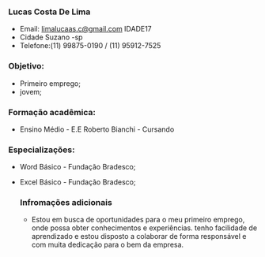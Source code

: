 ### Lucas Costa De Lima
- Email: limalucaas.c@gmail.com                                                       IDADE17
- Cidade Suzano -sp
- Telefone:(11) 99875-0190 / (11) 95912-7525

 ### Objetivo:
- Primeiro emprego;
- jovem;

 ### Formação acadêmica:
 - Ensino Médio - E.E Roberto Bianchi - Cursando

  ### Especializações:
  - Word Básico - Fundação Bradesco;
  - Excel Básico - Fundação Bradesco;

    ### Infromações adicionais
    - Estou em busca de oportunidades para o meu primeiro emprego, onde possa obter conhecimentos e experiências. tenho facilidade de aprendizado e estou disposto a colaborar de forma responsável e com muita dedicação para o bem da empresa.
      

